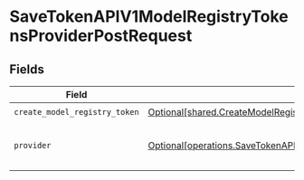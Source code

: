 # SaveTokenAPIV1ModelRegistryTokensProviderPostRequest


## Fields

| Field                                                                                                                                                                                        | Type                                                                                                                                                                                         | Required                                                                                                                                                                                     | Description                                                                                                                                                                                  |
| -------------------------------------------------------------------------------------------------------------------------------------------------------------------------------------------- | -------------------------------------------------------------------------------------------------------------------------------------------------------------------------------------------- | -------------------------------------------------------------------------------------------------------------------------------------------------------------------------------------------- | -------------------------------------------------------------------------------------------------------------------------------------------------------------------------------------------- |
| `create_model_registry_token`                                                                                                                                                                | [Optional[shared.CreateModelRegistryToken]](undefined/models/shared/createmodelregistrytoken.md)                                                                                             | :heavy_check_mark:                                                                                                                                                                           | N/A                                                                                                                                                                                          |
| `provider`                                                                                                                                                                                   | [Optional[operations.SaveTokenAPIV1ModelRegistryTokensProviderPostProviderModelProvider]](undefined/models/operations/savetokenapiv1modelregistrytokensproviderpostprovidermodelprovider.md) | :heavy_check_mark:                                                                                                                                                                           | The provider of the model registry                                                                                                                                                           |
